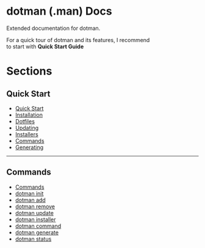 # dotman (.man) Docs

Extended documentation for dotman.

For a quick tour of dotman and its features, I recommend \
to start with  **Quick Start Guide**

# Sections

## Quick Start
- [Quick Start](quickstart)
- [Installation](quickstart?id=installation)
- [Dotfiles](quickstart?id=dotfiles)
- [Updating](quickstart?id=updating)
- [Installers](quickstart?id=installers)
- [Commands](quickstart?id=commands)
- [Generating](quickstart?id=generating)
---
## Commands
- [Commands](commands)
- [ dotman init ](commands?id=dotman-init)
- [ dotman add ](commands?id=dotman-add)
- [ dotman remove ](commands?id=dotman-remove)
- [ dotman update ](commands?id=dotman-update)
- [ dotman installer ](commands?id=dotman-installer)
- [ dotman command ](commands?id=dotman-command)
- [ dotman generate ](commands?id=dotman-generate)
- [ dotman status ](commands?id=dotman-status)